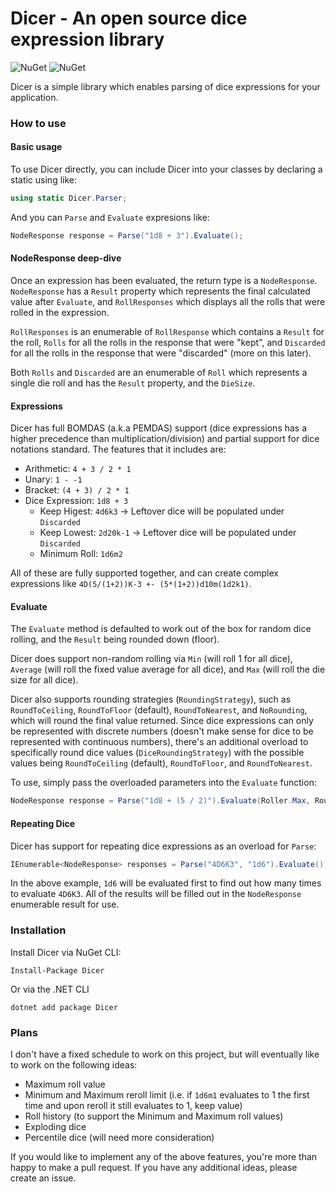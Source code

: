 # Dicer - An open source dice expression library

![NuGet](https://img.shields.io/nuget/v/Dicer)
![NuGet](https://img.shields.io/nuget/dt/Dicer)

Dicer is a simple library which enables parsing of dice expressions for your application.

### How to use
#### Basic usage
To use Dicer directly, you can include Dicer into your classes by declaring a static using like:
```csharp
using static Dicer.Parser;
```

And you can `Parse` and `Evaluate` expresions like:
```csharp
NodeResponse response = Parse("1d8 + 3").Evaluate();
```

#### NodeResponse deep-dive
Once an expression has been evaluated, the return type is a `NodeResponse`. `NodeResponse` has a `Result` property which represents the final calculated value after `Evaluate`, and `RollResponses` which displays all the rolls that were rolled in the expression. 

`RollResponses` is an enumerable of `RollResponse` which contains a `Result` for the roll, `Rolls` for all the rolls in the response that were "kept", and `Discarded` for all the rolls in the response that were "discarded" (more on this later). 

Both `Rolls` and `Discarded` are an enumerable of `Roll` which represents a single die roll and has the `Result` property, and the `DieSize`.

#### Expressions
Dicer has full BOMDAS (a.k.a PEMDAS) support (dice expressions has a higher precedence than multiplication/division) and partial support for dice notations standard. The features that it includes are:

 - Arithmetic: `4 + 3 / 2 * 1`
 - Unary: `1 - -1`
 - Bracket: `(4 + 3) / 2 * 1`
 - Dice Expression: `1d8 + 3`
   - Keep Higest: `4d6k3` -> Leftover dice will be populated under `Discarded`
   - Keep Lowest: `2d20k-1` -> Leftover dice will be populated under `Discarded`
   - Minimum Roll: `1d6m2`
   
All of these are fully supported together, and can create complex expressions like `4D(5/(1+2))K-3 +- (5*(1+2))d10m(1d2k1)`.

#### Evaluate
The `Evaluate` method is defaulted to work out of the box for random dice rolling, and the `Result` being rounded down (floor). 

Dicer does support non-random rolling via `Min` (will roll 1 for all dice), `Average` (will roll the fixed value average for all dice), and `Max` (will roll the die size for all dice).

Dicer also supports rounding strategies (`RoundingStrategy`), such as `RoundToCeiling`, `RoundToFloor` (default), `RoundToNearest`, and `NoRounding`, which will round the final value returned. Since dice expressions can only be represented with discrete numbers (doesn't make sense for dice to be represented with continuous numbers), there's an additional overload to specifically round dice values (`DiceRoundingStrategy`) with the possible values being `RoundToCeiling` (default), `RoundToFloor`, and `RoundToNearest`.

To use, simply pass the overloaded parameters into the `Evaluate` function:

```csharp
NodeResponse response = Parse("1d8 + (5 / 2)").Evaluate(Roller.Max, RoundingStrategy.NoRounding, DiceRoundingStrategy.RoundToNearest);
```

#### Repeating Dice
Dicer has support for repeating dice expressions as an overload for `Parse`:

```csharp
IEnumerable<NodeResponse> responses = Parse("4D6K3", "1d6").Evaluate();
```

In the above example, `1d6` will be evaluated first to find out how many times to evaluate `4D6K3`. All of the results will be filled out in the `NodeResponse` enumerable result for use.

### Installation
Install Dicer via NuGet CLI:
```
Install-Package Dicer
```

Or via the .NET CLI
```
dotnet add package Dicer
```

### Plans
I don't have a fixed schedule to work on this project, but will eventually like to work on the following ideas:
 - Maximum roll value
 - Minimum and Maximum reroll limit (i.e. if `1d6m1` evaluates to 1 the first time and upon reroll it still evaluates to 1, keep value)
 - Roll history (to support the Minimum and Maximum roll values)
 - Exploding dice
 - Percentile dice (will need more consideration)
 
If you would like to implement any of the above features, you're more than happy to make a pull request. If you have any additional ideas, please create an issue.